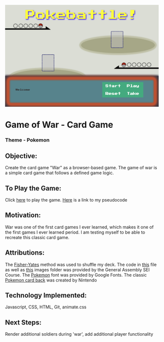 ![image](/images/pokebattlepic.png)


# Game of War - Card Game

### Theme - Pokemon

## Objective: 
Create the card game "War" as a browser-based game. The game of war is a simple card game that follows a defined game logic.

## To Play the Game:
Click [here](https://pokebattlewar.netlify.app/) to play the game. [Here](https://docs.google.com/document/d/1FDr_7BSE_S3VJ1-ZaaZ_GNyVKIOpr0I7Nviz1j0aIv8/edit) is a link to my pseudocode

## Motivation:
War was one of the first card games I ever learned, which makes it one of the first games I ever learned period. I am testing myself to be able to recreate this classic card game.

## Attributions:
The [Fisher-Yates](https://en.wikipedia.org/wiki/Fisher%E2%80%93Yates_shuffle) method was used to shuffle my deck. The code in [this](/css/cardstarterwar.css) file as well as [this](/images) images folder was provided by the General Assembly SEI Course. The [Pokemon](https://fonts.google.com/specimen/Press+Start+2P) font was provided by Google Fonts. The classic [Pokemon card back](/images/backs/pokemonCard.png) was created by Nintendo 

## Technology Implemented:
Javascript,
CSS,
HTML,
Git,
animate.css

## Next Steps:
Render additional soldiers during 'war', add additional player functionality
